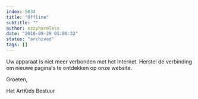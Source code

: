 ```yaml
---
index: 5034
title: "Offline"
subtitle: ""
author: ezzyharmless
date: "2018-09-29 01:00:32"
status: "archived"
tags: []
---
```


Uw apparaat is niet meer verbonden met het Internet. Herstel de verbinding om nieuwe pagina's te ontdekken op onze website.

Groeten,

Het ArtKids Bestuur